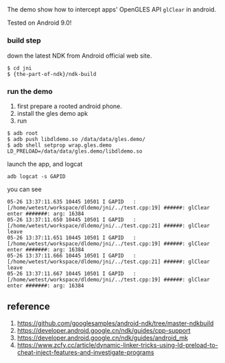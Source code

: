 ##

The demo show how to intercept apps' OpenGLES API `glClear` in android.

Tested on Android 9.0!

### build step

down the latest NDK from Android official web site.

```
$ cd jni
$ {the-part-of-ndk}/ndk-build
```

### run the demo

1. first prepare a rooted android phone. 
2. install the gles demo apk
3. run

```
$ adb root
$ adb push libdldemo.so /data/data/gles.demo/
$ adb shell setprop wrap.gles.demo LD_PRELOAD=/data/data/gles.demo/libdldemo.so

```

launch the app, and logcat

```
adb logcat -s GAPID
```

you can see

```
05-26 13:37:11.635 10445 10501 I GAPID   : [/home/wetest/workspace/dldemo/jni/../test.cpp:19] ######: glClear enter #######: arg: 16384
05-26 13:37:11.650 10445 10501 I GAPID   : [/home/wetest/workspace/dldemo/jni/../test.cpp:21] ######: glClear leave
05-26 13:37:11.651 10445 10501 I GAPID   : [/home/wetest/workspace/dldemo/jni/../test.cpp:19] ######: glClear enter #######: arg: 16384
05-26 13:37:11.666 10445 10501 I GAPID   : [/home/wetest/workspace/dldemo/jni/../test.cpp:21] ######: glClear leave
05-26 13:37:11.667 10445 10501 I GAPID   : [/home/wetest/workspace/dldemo/jni/../test.cpp:19] ######: glClear enter #######: arg: 16384
```

## reference

1. https://github.com/googlesamples/android-ndk/tree/master-ndkbuild
2. https://developer.android.google.cn/ndk/guides/cpp-support
3. https://developer.android.google.cn/ndk/guides/android_mk
4. https://www.zcfy.cc/article/dynamic-linker-tricks-using-ld-preload-to-cheat-inject-features-and-investigate-programs
